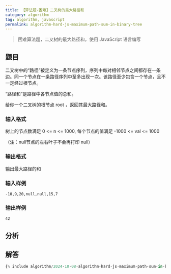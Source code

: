 ```yaml
---
title: 【算法题-困难】二叉树的最大路径和
category: algorithm
tag: algorithm, javascript
permalink: algorithm-hard-js-maximum-path-sum-in-binary-tree
---
```


> 困难算法题，二叉树的最大路径和，使用 JavaScript 语言编写

## 题目

二叉树中的“路径”被定义为一条节点序列，序列中每对相邻节点之间都存在一条边。同一个节点在一条路径序列中至多出现一次。该路径至少包含一个节点，且不一定经过根节点。

“路径和”是路径中各节点值的总和。

给你一个二叉树的根节点 root ，返回其最大路径和。

### 输入格式

树上的节点数满足 0 <= n <= 1000, 每个节点的值满足 -1000 <= val <= 1000

（注：null节点的左右叶子不会再打印 null）

### 输出格式

输出最大路径的和

### 输入样例

```plaintext
-10,9,20,null,null,15,7
```

### 输出样例

```plaintext
42
```

## 分析

## 解答

```js
{% include algorithm/2024-10-08-algorithm-hard-js-maximum-path-sum-in-binary-tree.js %}
```
